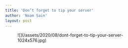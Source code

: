 ```yaml
---
title: 'Don’t forget to tip your server'
author: 'Noam Sain'
layout: post
---
```


<figure class="wp-block-image size-large">![](/assets/2020/08/dont-forget-to-tip-your-server-1024x576.jpg)</figure>